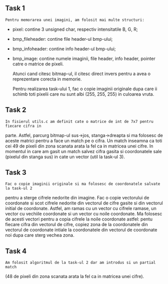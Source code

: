 Task 1
-------
	
	Pentru memorarea unei imagini, am folosit mai multe structuri:
- pixel: contine 3 unsigned char, respectiv intensitatile B, G, R;
- bmp_fileheader: contine file header-ul bmp-ului;
- bmp_infoheader: contine info header-ul bmp-ului;
- bmp_image: contine numele imaginii, file header, info header, pointer catre
	o matrice de pixeli.

	Atunci cand citesc bitmap-ul, il citesc direct invers pentru a avea o reprezentare
corecta in memorie.

	Pentru realizarea task-ului 1, fac o copie imaginii originale dupa care ii schimb
toti pixelii care nu sunt albi (255, 255, 255) in culoarea vruta.

Task 2
-------

	In fisierul utils.c am definit cate o matrice de int de 7x7 pentru fiecare cifra in
parte. Astfel, parcurg bitmap-ul sus->jos, stanga->dreapta si ma folosesc de aceste
matrici pentru a face un match pe o cifra. Un match inseamna ca toti cei 49 de pixeli
din zona scanata arata la fel ca in matricea unei cifre.
	In momentul in care am gasit un match salvez cifra gasita si coordonatele sale
(pixelul din stanga sus) in cate un vector (util la task-ul 3).

Task 3
-------

	Fac o copie imaginii originale si ma folosesc de coordonatele salvate la task-ul 2
pentru a sterge cifrele nedorite din imagine. Fac o copie vectorului de coordonate si
scot cifrele nedorite din vectorul de cifre gasite si din vectorul initial de 
coordonate. Astfel, am ramas cu un vector cu cifrele ramase, un vector cu vechiile 
coordonate si un vector cu noile coordonate. Ma folosesc de acesti vectori pentru a
copia cifrele la noile coordonate astfel: pentu fiecare cifra din vectorul de cifre,
copiez zona de la coordonatele din vectorul de coordonate intiale la coordonatele din
vectorul de coordonate noi dupa care sterg vechea zona.

Task 4
-------

	Am folosit algoritmul de la task-ul 2 dar am introdus si un partial match
(48 de pixeli din zona scanata arata la fel ca in matricea unei cifre).
